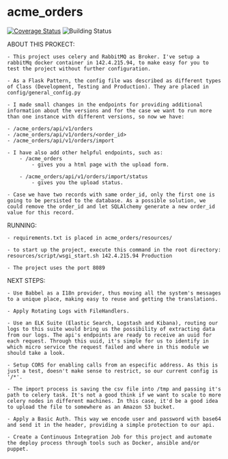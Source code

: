 # acme_orders
<a href='https://coveralls.io/github/daveksp/acme_orders?branch=master'><img src='https://coveralls.io/repos/github/daveksp/acme_orders/badge.svg?branch=master' alt='Coverage Status' /></a>
<img src='https://travis-ci.org/daveksp/acme_orders.svg?branch=master' alt='Building Status' />

ABOUT THIS PROKECT:

    - This project uses celery and RabbitMQ as Broker. I've setup a rabbitMq docker container in 142.4.215.94, to make easy for you to test the project without further configuration.

    - As a Flask Pattern, the config file was described as different types of Class (Development, Testing and Production). They are placed in config/general_config.py 
    
    - I made small changes in the endpoints for providing additional information about the versions and for the case we want to run more than one instance with different versions, so now we have:
    
    - /acme_orders/api/v1/orders
    - /acme_orders/api/v1/orders/<order_id>
    - /acme_orders/api/v1/orders/import
    
    - I have also add other helpful endpoints, such as:
        - /acme_orders
            - gives you a html page with the upload form.
        
        - /acme_orders/api/v1/orders/import/status
            - gives you the upload status.
    
    - Case we have two records with same order_id, only the first one is going to be persisted to the database. As a possible solution, we could remove the order_id and let SQLAlchemy generate a new order_id value for this record.
    
RUNNING:

    - requirements.txt is placed in acme_orders/resources/
    
    - to start up the project, execute this command in the root directory: resources/script/wsgi_start.sh 142.4.215.94 Production
    
    - The project uses the port 8089

NEXT STEPS:

    - Use Babbel as a I18n provider, thus moving all the system's messages to a unique place, making easy to reuse and getting the translations.

    - Apply Rotating Logs with FileHandlers.

    - Use an ELK Suite (Elastic Search, Logstash and Kibana), routing our logs to this suite would bring us the possibility of extracting data from our logs. The api's endpoints are ready to receive an uuid for each request. Through this uuid, it's simple for us to identify in which micro service the request failed and where in this module we should take a look.
    
    - Setup CORS for enabling calls from an especific address. As this is just a test, doesn't make sense to restrict, so our current config is '/*'.

    - The import process is saving the csv file into /tmp and passing it's path to celery task. It's not a good think if we want to scale to more celery nodes in different machines. In this case, it'd be a good idea to upload the file to somewhere as an Amazon S3 bucket.

    - Apply a Basic Auth. This way we encode user and password with base64 and send it in the header, providing a simple protection to our api.  
    
    - Create a Continuous Integration Job for this project and automate the deploy process through tools such as Docker, ansible and/or puppet.

